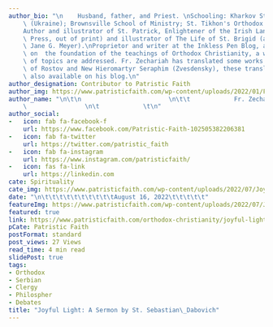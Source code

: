 ```yaml
---
author_bio: "\n    Husband, father, and Priest. \nSchooling: Kharkov State University\
    \ (Ukraine); Brownsville School of Ministry; St. Tikhon's Orthodox Seminary (M.Div.).\n\
    Author and illustrator of St. Patrick, Enlightener of the Irish Lands (Conciliar\
    \ Press, out of print) and illustrator of The Life of St. Brigid (authored by\
    \ Jane G. Meyer).\nProprietor and writer at the Inkless Pen Blog, at which, based\
    \ on  the foundation of the teachings of Orthodox Christianity, a wide variety\
    \ of topics are addressed. Fr. Zechariah has translated some works by St. Dimitry\
    \ of Rostov and New Hieromartyr Seraphim (Zvesdensky), these translations are\
    \ also available on his blog.\n"
author_designation: Contributor to Patristic Faith
author_img: https://www.patristicfaith.com/wp-content/uploads/2022/01/Fr.-Zechariah-Lynch-150x150.png
author_name: "\n\t\n                        \n\t\t            Fr. Zechariah Lynch\
    \                \n\t            \t\n"
author_social:
-   icon: fab fa-facebook-f
    url: https://www.facebook.com/Patristic-Faith-102505382206381
-   icon: fab fa-twitter
    url: https://twitter.com/patristic_faith
-   icon: fab fa-instagram
    url: https://www.instagram.com/patristicfaith/
-   icon: fas fa-link
    url: https://linkedin.com
cate: Spirituality
cate_img: https://www.patristicfaith.com/wp-content/uploads/2022/07/Joyful-Light.png
date: "\n\t\t\t\t\t\t\t\t\t\tAugust 16, 2022\t\t\t\t\t"
featureImg: https://www.patristicfaith.com/wp-content/uploads/2022/07/Joyful-Light.png
featured: true
link: https://www.patristicfaith.com/orthodox-christianity/joyful-light-a-sermon-by-st-sebastian-dabovich/
pCate: Patristic Faith
postFormat: standard
post_views: 27 Views
read_time: 4 min read
slidePost: true
tags:
- Orthodox
- Serbian
- Clergy
- Philospher
- Debates
title: "Joyful Light: A Sermon by St. Sebastian\_Dabovich"
---
```

